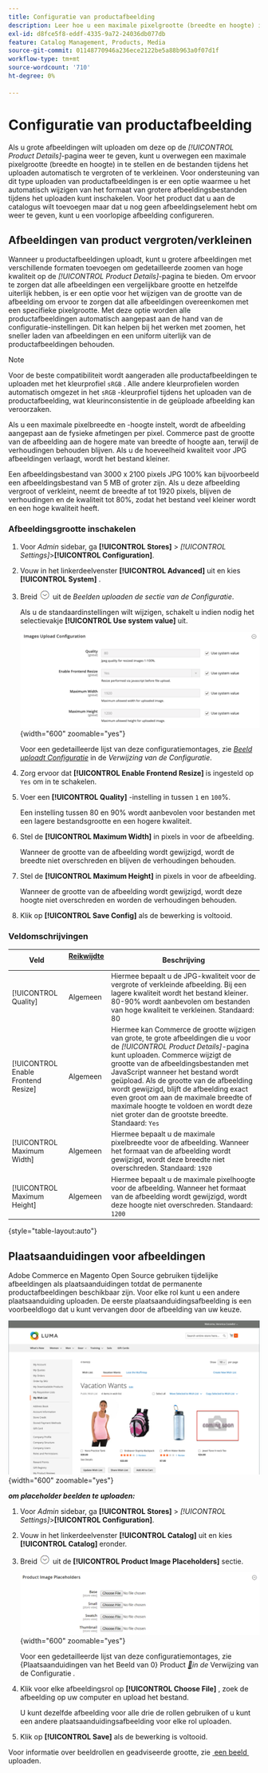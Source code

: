 ```yaml
---
title: Configuratie van productafbeelding
description: Leer hoe u een maximale pixelgrootte (breedte en hoogte) instelt en de grootte van de afbeeldingsbestanden van het product automatisch wijzigt tijdens het uploaden.
exl-id: d8fce5f8-eddf-4335-9a72-24036db077db
feature: Catalog Management, Products, Media
source-git-commit: 01148770946a236ece2122be5a88b963a0f07d1f
workflow-type: tm+mt
source-wordcount: '710'
ht-degree: 0%

---
```


# Configuratie van productafbeelding

Als u grote afbeeldingen wilt uploaden om deze op de _[!UICONTROL Product Details]_-pagina weer te geven, kunt u overwegen een maximale pixelgrootte (breedte en hoogte) in te stellen en de bestanden tijdens het uploaden automatisch te vergroten of te verkleinen. Voor ondersteuning van dit type uploaden van productafbeeldingen is er een optie waarmee u het automatisch wijzigen van het formaat van grotere afbeeldingsbestanden tijdens het uploaden kunt inschakelen. Voor het product dat u aan de catalogus wilt toevoegen maar dat u nog geen afbeeldingselement hebt om weer te geven, kunt u een voorlopige afbeelding configureren.

## Afbeeldingen van product vergroten/verkleinen

Wanneer u productafbeeldingen uploadt, kunt u grotere afbeeldingen met verschillende formaten toevoegen om gedetailleerde zoomen van hoge kwaliteit op de _[!UICONTROL Product Details]_-pagina te bieden. Om ervoor te zorgen dat alle afbeeldingen een vergelijkbare grootte en hetzelfde uiterlijk hebben, is er een optie voor het wijzigen van de grootte van de afbeelding om ervoor te zorgen dat alle afbeeldingen overeenkomen met een specifieke pixelgrootte. Met deze optie worden alle productafbeeldingen automatisch aangepast aan de hand van de configuratie-instellingen. Dit kan helpen bij het werken met zoomen, het sneller laden van afbeeldingen en een uniform uiterlijk van de productafbeeldingen behouden.

>[!NOTE]
>
>Voor de beste compatibiliteit wordt aangeraden alle productafbeeldingen te uploaden met het kleurprofiel `sRGB` . Alle andere kleurprofielen worden automatisch omgezet in het `sRGB` -kleurprofiel tijdens het uploaden van de productafbeelding, wat kleurinconsistentie in de geüploade afbeelding kan veroorzaken.

Als u een maximale pixelbreedte en -hoogte instelt, wordt de afbeelding aangepast aan de fysieke afmetingen per pixel. Commerce past de grootte van de afbeelding aan de hogere mate van breedte of hoogte aan, terwijl de verhoudingen behouden blijven. Als u de hoeveelheid kwaliteit voor JPG afbeeldingen verlaagt, wordt het bestand kleiner.

Een afbeeldingsbestand van 3000 x 2100 pixels JPG 100% kan bijvoorbeeld een afbeeldingsbestand van 5 MB of groter zijn. Als u deze afbeelding vergroot of verkleint, neemt de breedte af tot 1920 pixels, blijven de verhoudingen en de kwaliteit tot 80%, zodat het bestand veel kleiner wordt en een hoge kwaliteit heeft.

### Afbeeldingsgrootte inschakelen

1. Voor _Admin_ sidebar, ga **[!UICONTROL Stores]** > _[!UICONTROL Settings]_>**[!UICONTROL Configuration]**.

1. Vouw in het linkerdeelvenster **[!UICONTROL Advanced]** uit en kies **[!UICONTROL System]** .

1. Breid ![&#x200B; selecteur van de Uitbreiding &#x200B;](../assets/icon-display-expand.png) uit de _Beelden uploaden de sectie van de Configuratie_.

   Als u de standaardinstellingen wilt wijzigen, schakelt u indien nodig het selectievakje **[!UICONTROL Use system value]** uit.

   ![&#x200B; Beeld uploadt Configuratie &#x200B;](../configuration-reference/advanced/assets/system-image-upload-configuration.png){width="600" zoomable="yes"}

   Voor een gedetailleerde lijst van deze configuratiemontages, zie [_Beeld uploadt Configuratie_](../configuration-reference/advanced/system.md#image-upload-configuration) in de _Verwijzing van de Configuratie_.

1. Zorg ervoor dat **[!UICONTROL Enable Frontend Resize]** is ingesteld op `Yes` om in te schakelen.

1. Voer een **[!UICONTROL Quality]** -instelling in tussen `1` en `100`%.

   Een instelling tussen 80 en 90% wordt aanbevolen voor bestanden met een lagere bestandsgrootte en een hogere kwaliteit.

1. Stel de **[!UICONTROL Maximum Width]** in pixels in voor de afbeelding.

   Wanneer de grootte van de afbeelding wordt gewijzigd, wordt de breedte niet overschreden en blijven de verhoudingen behouden.

1. Stel de **[!UICONTROL Maximum Height]** in pixels in voor de afbeelding.

   Wanneer de grootte van de afbeelding wordt gewijzigd, wordt deze hoogte niet overschreden en worden de verhoudingen behouden.

1. Klik op **[!UICONTROL Save Config]** als de bewerking is voltooid.

### Veldomschrijvingen

| Veld | [&#x200B; Reikwijdte &#x200B;](../getting-started/websites-stores-views.md#scope-settings) | Beschrijving |
|--- |--- |--- |
| [!UICONTROL Quality] | Algemeen | Hiermee bepaalt u de JPG-kwaliteit voor de vergrote of verkleinde afbeelding. Bij een lagere kwaliteit wordt het bestand kleiner. 80-90% wordt aanbevolen om bestanden van hoge kwaliteit te verkleinen. Standaard: 80 |
| [!UICONTROL Enable Frontend Resize] | Algemeen | Hiermee kan Commerce de grootte wijzigen van grote, te grote afbeeldingen die u voor de _[!UICONTROL Product Details]_-pagina kunt uploaden. Commerce wijzigt de grootte van de afbeeldingsbestanden met JavaScript wanneer het bestand wordt geüpload. Als de grootte van de afbeelding wordt gewijzigd, blijft de afbeelding exact even groot om aan de maximale breedte of maximale hoogte te voldoen en wordt deze niet groter dan de grootste breedte. Standaard: `Yes` |
| [!UICONTROL Maximum Width] | Algemeen | Hiermee bepaalt u de maximale pixelbreedte voor de afbeelding. Wanneer het formaat van de afbeelding wordt gewijzigd, wordt deze breedte niet overschreden. Standaard: `1920` |
| [!UICONTROL Maximum Height] | Algemeen | Hiermee bepaalt u de maximale pixelhoogte voor de afbeelding. Wanneer het formaat van de afbeelding wordt gewijzigd, wordt deze hoogte niet overschreden. Standaard: `1200` |

{style="table-layout:auto"}

## Plaatsaanduidingen voor afbeeldingen

Adobe Commerce en Magento Open Source gebruiken tijdelijke afbeeldingen als plaatsaanduidingen totdat de permanente productafbeeldingen beschikbaar zijn. Voor elke rol kunt u een andere plaatsaanduiding uploaden. De eerste plaatsaanduidingsafbeelding is een voorbeeldlogo dat u kunt vervangen door de afbeelding van uw keuze.

![&#x200B; Plaatsaanduiding van het Beeld &#x200B;](./assets/storefront-image-placeholder.png){width="600" zoomable="yes"}

**_om placeholder beelden te uploaden:_**

1. Voor _Admin_ sidebar, ga **[!UICONTROL Stores]** > _[!UICONTROL Settings]_>**[!UICONTROL Configuration]**.

1. Vouw in het linkerdeelvenster **[!UICONTROL Catalog]** uit en kies **[!UICONTROL Catalog]** eronder.

1. Breid ![&#x200B; pictogram van de Uitbreiding &#x200B;](../assets/icon-display-expand.png) uit de **[!UICONTROL Product Image Placeholders]** sectie.

   ![&#x200B; Plaatsaanduidingen van het Beeld van het Product &#x200B;](../configuration-reference/catalog/assets/catalog-product-image-placeholders.png){width="600" zoomable="yes"}

   Voor een gedetailleerde lijst van deze configuratiemontages, zie {Plaatsaanduidingen van het Beeld van 0} Product _[&#128279;](../configuration-reference/catalog/catalog.md#product-image-placeholders)in de_ Verwijzing van de Configuratie _._

1. Klik voor elke afbeeldingsrol op **[!UICONTROL Choose File]** , zoek de afbeelding op uw computer en upload het bestand.

   U kunt dezelfde afbeelding voor alle drie de rollen gebruiken of u kunt een andere plaatsaanduidingsafbeelding voor elke rol uploaden.

1. Klik op **[!UICONTROL Save]** als de bewerking is voltooid.

Voor informatie over beeldrollen en geadviseerde grootte, zie [&#x200B; een beeld &#x200B;](product-image.md#upload-an-image) uploaden.
